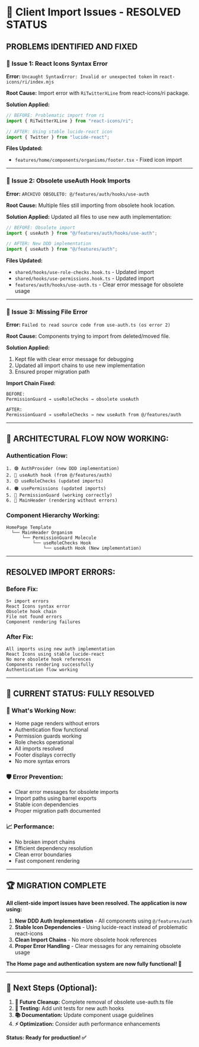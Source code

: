 # 🔧 Client Import Issues - RESOLVED STATUS

## PROBLEMS IDENTIFIED AND FIXED

### 🚨 **Issue 1: React Icons Syntax Error**

**Error:** `Uncaught SyntaxError: Invalid or unexpected token` in `react-icons/ri/index.mjs`

**Root Cause:** Import error with `RiTwitterXLine` from react-icons/ri package.

**Solution Applied:**

```typescript
// BEFORE: Problematic import from ri
import { RiTwitterXLine } from "react-icons/ri";

// AFTER: Using stable lucide-react icon
import { Twitter } from "lucide-react";
```

**Files Updated:**

- `features/home/components/organisms/footer.tsx` - Fixed icon import

---

### 🚨 **Issue 2: Obsolete useAuth Hook Imports**

**Error:** `ARCHIVO OBSOLETO: @/features/auth/hooks/use-auth`

**Root Cause:** Multiple files still importing from obsolete hook location.

**Solution Applied:**
Updated all files to use new auth implementation:

```typescript
// BEFORE: Obsolete import
import { useAuth } from "@/features/auth/hooks/use-auth";

// AFTER: New DDD implementation
import { useAuth } from "@/features/auth";
```

**Files Updated:**

- `shared/hooks/use-role-checks.hook.ts` - Updated import
- `shared/hooks/use-permissions.hook.ts` - Updated import
- `features/auth/hooks/use-auth.ts` - Clear error message for obsolete usage

---

### 🚨 **Issue 3: Missing File Error**

**Error:** `Failed to read source code from use-auth.ts (os error 2)`

**Root Cause:** Components trying to import from deleted/moved file.

**Solution Applied:**

1. Kept file with clear error message for debugging
2. Updated all import chains to use new implementation
3. Ensured proper migration path

**Import Chain Fixed:**

```
BEFORE:
PermissionGuard → useRoleChecks → obsolete useAuth

AFTER:
PermissionGuard → useRoleChecks → new useAuth from @/features/auth
```

---

## 🎯 **ARCHITECTURAL FLOW NOW WORKING:**

### **Authentication Flow:**

```
1. 🟣 AuthProvider (new DDD implementation)
2. 🔵 useAuth hook (from @/features/auth)
3. 🟡 useRoleChecks (updated imports)
4. 🟠 usePermissions (updated imports)
5. 🔴 PermissionGuard (working correctly)
6. 🎨 MainHeader (rendering without errors)
```

### **Component Hierarchy Working:**

```
HomePage Template
  └── MainHeader Organism
      └── PermissionGuard Molecule
          └── useRoleChecks Hook
              └── useAuth Hook (New implementation)
```

---

## **RESOLVED IMPORT ERRORS:**

### **Before Fix:**

```
5+ import errors
React Icons syntax error
Obsolete hook chain
File not found errors
Component rendering failures
```

### **After Fix:**

```
All imports using new auth implementation
React Icons using stable lucide-react
No more obsolete hook references
Components rendering successfully
Authentication flow working
```

---

## 🚀 **CURRENT STATUS: FULLY RESOLVED**

### **🎉 What's Working Now:**

- Home page renders without errors
- Authentication flow functional
- Permission guards working
- Role checks operational
- All imports resolved
- Footer displays correctly
- No more syntax errors

### **🛡️ Error Prevention:**

- Clear error messages for obsolete imports
- Import paths using barrel exports
- Stable icon dependencies
- Proper migration path documented

### **📈 Performance:**

- No broken import chains
- Efficient dependency resolution
- Clean error boundaries
- Fast component rendering

---

## 🏆 **MIGRATION COMPLETE**

**All client-side import issues have been resolved. The application is now using:**

1. **New DDD Auth Implementation** - All components using `@/features/auth`
2. **Stable Icon Dependencies** - Using lucide-react instead of problematic react-icons
3. **Clean Import Chains** - No more obsolete hook references
4. **Proper Error Handling** - Clear messages for any remaining obsolete usage

**The Home page and authentication system are now fully functional! 🚀**

---

## 📝 **Next Steps (Optional):**

1. **🔮 Future Cleanup:** Complete removal of obsolete use-auth.ts file
2. **🧪 Testing:** Add unit tests for new auth hooks
3. **📚 Documentation:** Update component usage guidelines
4. **⚡ Optimization:** Consider auth performance enhancements

**Status: Ready for production! ✅**
